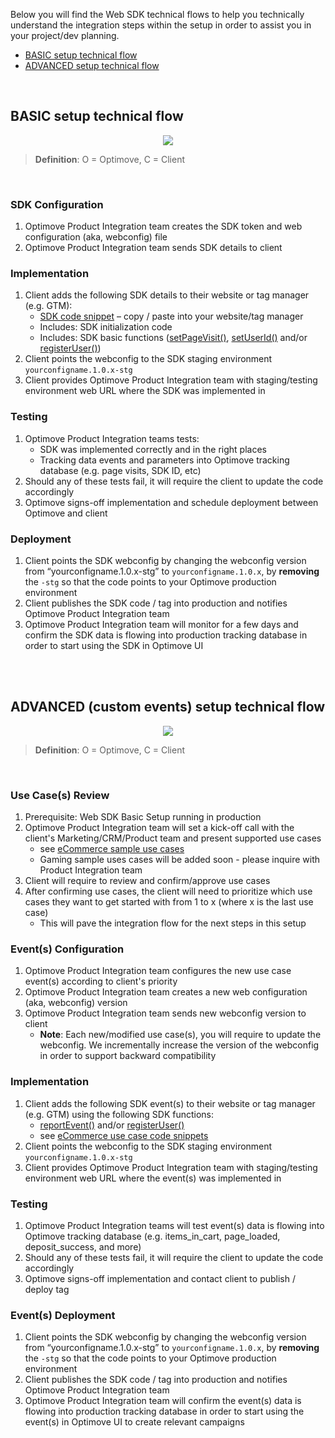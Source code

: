 Below you will find the Web SDK technical flows to help you technically understand the integration steps within the setup in order to assist you in your project/dev planning.

- [BASIC setup technical flow](#basic-flow) 
- [ADVANCED setup technical flow](#advanced-flow) 

<br/>

## <a id="basic-flow"></a>BASIC setup technical flow

<p align="center"><img src="https://github.com/optimove-tech/Web-SDK-Integration-Guide/raw/master/Web%20SDK%20Tech%20Flows/web-sdk-tech-flow-basic.jpg?raw=true"></p>

> **Definition**: O = Optimove, C = Client

<br/>

### SDK Configuration
1. Optimove Product Integration team creates the SDK token and web configuration (aka, webconfig) file
2. Optimove Product Integration team sends SDK details to client


### Implementation
1.  Client adds the following SDK details to their website or tag manager (e.g. GTM):
	- [SDK code snippet](https://github.com/optimove-tech/Web-SDK-Integration-Guide/blob/master/Web-SDK-Code-Snippets/GTM-CustomHTML-Code-Snippet.html) – copy / paste into your website/tag manager
	- Includes: SDK initialization code
	- Includes: SDK basic functions ([setPageVisit()](https://github.com/optimove-tech/Web-SDK-Integration-Guide#track-visits), [setUserId()](https://github.com/optimove-tech/Web-SDK-Integration-Guide#link-visit-customer) and/or [registerUser()](https://github.com/optimove-tech/Web-SDK-Integration-Guide#record-user-email))
2. Client points the webconfig to the SDK staging environment `yourconfigname.1.0.x-stg`
3. Client provides Optimove Product Integration team with staging/testing environment web URL where the SDK was implemented in

### Testing
1. Optimove Product Integration teams tests:
	- SDK was implemented correctly and in the right places
	- Tracking data events and parameters into Optimove tracking database (e.g. page visits, SDK ID, etc)
2. Should any of these tests fail, it will require the client to update the code accordingly
3. Optimove signs-off implementation and schedule deployment between Optimove and client

### Deployment
1. Client points the SDK webconfig by changing the webconfig version from “yourconfigname.1.0.x-stg” to `yourconfigname.1.0.x`, by **removing** the `-stg` so that the code points to your Optimove production environment
2. Client publishes the SDK code / tag into production and notifies Optimove Product Integration team
3. Optimove Product Integration team will monitor for a few days and confirm the SDK data is flowing into production tracking database in order to start using the SDK in Optimove UI

<br/><br/>

## <a id="advanced-flow"></a>ADVANCED (custom events) setup technical flow

<p align="center"><img src="https://github.com/optimove-tech/Web-SDK-Integration-Guide/raw/master/Web%20SDK%20Tech%20Flows/web-sdk-tech-flow-advanced.jpg?raw=true"></p>

> **Definition**: O = Optimove, C = Client

<br/>

### Use Case(s) Review
1.  Prerequisite: Web SDK Basic Setup running in production
2. Optimove Product Integration team will set a kick-off call with the client's Marketing/CRM/Product team and present supported use cases
	- see [eCommerce sample use cases](https://docs.optimove.com/track-and-trigger-use-cases/)
	- Gaming sample uses cases will be added soon - please inquire with Product Integration team 
3. Client will require to review and confirm/approve use cases
4. After confirming use cases, the client will need to prioritize which use cases they want to get started with from 1 to x (where x is the last use case)
	- This will pave the integration flow for the next steps in this setup

### Event(s) Configuration
1. Optimove Product Integration team configures the new use case event(s) according to client's priority
2. Optimove Product Integration team creates a new web configuration (aka, webconfig) version
3.  Optimove Product Integration team sends new webconfig version to client
	- **Note**: Each new/modified use case(s), you will require to update the webconfig. We incrementally increase the version of the webconfig in order to support backward compatibility

### Implementation
1. Client adds the following SDK event(s) to their website or tag manager (e.g. GTM) using the following SDK functions:
	- [reportEvent()](https://github.com/optimove-tech/Web-SDK-Integration-Guide#custom-events) and/or [registerUser()](https://github.com/optimove-tech/Web-SDK-Integration-Guide#record-user-email)
	- see [eCommerce use case code snippets](https://github.com/optimove-tech/Web-SDK-Integration-Guide/tree/master/eComm-Use-Cases-Code-Snippets)
2. Client points the webconfig to the SDK staging environment `yourconfigname.1.0.x-stg`
3. Client provides Optimove Product Integration team with staging/testing environment web URL where the event(s) was implemented in

### Testing
1. Optimove Product Integration teams will test event(s) data is flowing into Optimove tracking database (e.g. items_in_cart, page_loaded, deposit_success, and more)
2. Should any of these tests fail, it will require the client to update the code accordingly
3. Optimove signs-off implementation and contact client to publish / deploy tag


### Event(s) Deployment
1. Client points the SDK webconfig by changing the webconfig version from “yourconfigname.1.0.x-stg” to `yourconfigname.1.0.x`, by **removing** the `-stg` so that the code points to your Optimove production environment
2. Client publishes the SDK code / tag into production and notifies Optimove Product Integration team
3. Optimove Product Integration team will confirm the event(s) data is flowing into production tracking database in order to start using the event(s) in Optimove UI to create relevant campaigns
